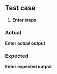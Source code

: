 ## Test case

1. __Enter steps__

### Actual
__Enter actual output__

### Expected
__Enter expected output__
